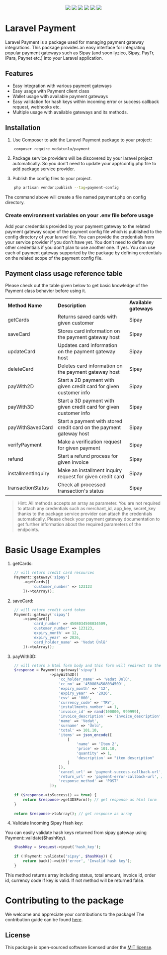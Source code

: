 <p align="center">
    <img src="https://img.shields.io/packagist/v/vedatunlu/payment">
    <img src="https://img.shields.io/packagist/dm/vedatunlu/payment">
    <img src="https://img.shields.io/github/repo-size/vedatunlu/laravel-payment">
    <img src="https://img.shields.io/github/last-commit/vedatunlu/laravel-payment">
    <img src="https://img.shields.io/github/release-date/vedatunlu/laravel-payment">
    <img src="https://img.shields.io/badge/licence-MIT-green">
</p>

# Laravel Payment

Laravel Payment is a package used for managing payment gateway integrations. This package provides an easy interface for
integrating popular payment gateways such as Sipay (and soon Iyzico, Sipay, PayTr, iPara, Paynet etc.) into your Laravel
application.

## Features

- Easy integration with various payment gateways
- Easy usage with Payment client class
- Wallet usage with available payment gateways
- Easy validation for hash keys within incoming error or success callback request, webhooks etc.
- Multiple usage with available gateways and its methods.

## Installation

1. Use Composer to add the Laravel Payment package to your project:

```bash
    composer require vedatunlu/payment
```

2. Package service providers will be discovered by your laravel project automatically. So you don't need to update your
   app/config.php file to add package service provider.

3. Publish the config files to your project.

```bash
    php artisan vendor:publish --tag=payment-config
```

The command above will create a file named payment.php on config directory.

### Create environment variables on your .env file before usage

Add your credentials provided by your payment gateway to the related payment gateway scope of the payment config file which is published
to the config directory of your laravel file.
You can provide the credentials from your service provider if you don't have yet. You don't need to define any other
credentials if you don't plan to use another one. If yes. You can use each of payment gateway supported by the package
by defining credentials on the related scope of the payment config file.

## Payment class usage reference table

Please check out the table given below to get basic knowledge of the Payment class behavior before using it.

<table>
    <tr>
        <td><b>Method Name</b></td>
        <td><b>Description</b></td>
        <td><b>Available gateways</b></td>
    </tr>
    <tr>
        <td>getCards</td>
        <td>Returns saved cards with given customer</td>
        <td>Sipay</td>
    </tr>
    <tr>
        <td>saveCard</td>
        <td>Stores card information on the payment gateway host</td>
        <td>Sipay</td>
    </tr>
    <tr>
        <td>updateCard</td>
        <td>Updates card information on the payment gateway host</td>
        <td>Sipay</td>
    </tr>
    <tr>
        <td>deleteCard</td>
        <td>Deletes card information on the payment gateway host</td>
        <td>Sipay</td>
    </tr>
    <tr>
        <td>payWith2D</td>
        <td>Start a 2D payment with given credit card for given customer info</td>
        <td>Sipay</td>
    </tr>
    <tr>
        <td>payWith3D</td>
        <td>Start a 3D payment with given credit card for given customer info</td>
        <td>Sipay</td>
    </tr>
    <tr>
        <td>payWithSavedCard</td>
        <td>Start a payment with stored credit card on the payment gateway host</td>
        <td>Sipay</td>
    </tr>
    <tr>
        <td>verifyPayment</td>
        <td>Make a verification request for given payment</td>
        <td>Sipay</td>
    </tr>
    <tr>
        <td>refund</td>
        <td>Start a refund process for given invoice</td>
        <td>Sipay</td>
    </tr>
    <tr>
        <td>installmentInquiry</td>
        <td>Make an installment inquiry request for given credit card</td>
        <td>Sipay</td>
    </tr>
    <tr>
        <td>transactionStatus</td>
        <td>Check all processed transaction's status</td>
        <td>Sipay</td>
    </tr>
</table>

> Hint: All methods accepts an array as parameter. You are not required to attach any credentials such as merchant_id, app_key, secret_key thanks to the package service provider can attach the credentials automatically. Please check your payment gateway documentation to get further information about the required parameters of the endpoints.

# Basic Usage Examples

1. getCards:

```php
    // will return credit card resources
    Payment::gateway('sipay')
        ->getCards([
            'customer_number' => 123123
        ])->toArray();
```

2. saveCard:

```php
    // will return credit card token
    Payment::gateway('sipay')
        ->saveCard([
            'card_number' => 4508034508034509,
            'customer_number' => 123123,
            'expiry_month' => 12,
            'expiry_year' => 2026,
            'card_holder_name' => 'Vedat Ünlü'
        ])->toArray();
```

3. payWith3D:

```php
    // will return a html form body and this form will redirect to the 3D verification
    $response = Payment::gateway('sipay')
                    ->payWith3D([
                        'cc_holder_name' => 'Vedat Ünlü',
                        'cc_no' => '4508034508034509',
                        'expiry_month' => '12',
                        'expiry_year' => '2026',
                        'cvv' => '000',
                        'currency_code' => 'TRY',
                        'installments_number' => 1,
                        'invoice_id' => rand(100000, 999999),
                        'invoice_description' => 'invoice_description',
                        'name' => 'Vedat',
                        'surname' => 'Ünlü',
                        'total' => 101.10,
                        'items' => json_encode([
                            [
                                'name' => 'Item 2',
                                'price' => 101.10,
                                'quantity' => 1,
                                'description' => "item description"
                            ]
                        ]),
                        'cancel_url' => 'payment-success-callback-url', // route('payment.callback.success)
                        'return_url' => 'payment-error-callback-url', // route('payment.callback.error)
                        'response_method' => 'POST'
                    ]);
                    
    if ($response->isSuccess() == true) {
        return $response->get3DSForm(); // get response as html form
    }
    
    return $response->toArray(); // get response as array
```

4. Validate Incoming Sipay Hash key:

You can easily validate hash keys returned from sipay gateway using Payment::validate($hashKey).

```php
    $hashKey = $request->input('hash_key');
    
    if (!Payment::validate('sipay', $hashKey)) {
        return back()->with('error', 'Invalid hash key');
    }
```

This method returns array including status, total amount, invoice id, order id, currency code if key is valid. If not method will be returned false.

# Contributing to the package

We welcome and appreciate your contributions to the package! The contribution guide can be found [here](https://github.com/vedatunlu/laravel-payment/blob/master/CONTRIBUTE.md).

## License

This package is open-sourced software licensed under the [MIT license](https://github.com/vedatunlu/laravel-payment/blob/master/LICENSE).
